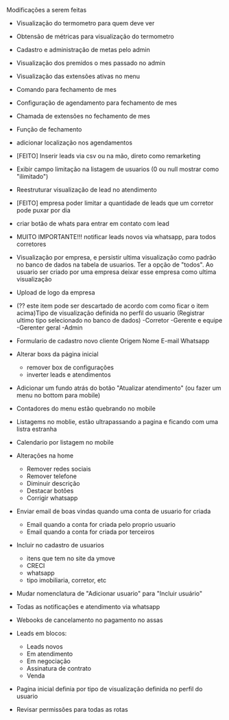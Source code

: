 Modificações a serem feitas


- Visualização do termometro para quem deve ver
- Obtensão de métricas para visualização do termometro
- Cadastro e administração de metas pelo admin
- Visualização dos premidos o mes passado no admin
- Visualização das extensões ativas no menu
- Comando para fechamento de mes
- Configuração de agendamento para fechamento de mes
- Chamada de extensões no fechamento de mes
- Função de fechamento


- adicionar localização nos agendamentos


- [FEITO] Inserir leads via csv ou na mão, direto como remarketing

- Exibir campo limitação na listagem de usuarios (0 ou null mostrar como "ilimitado")

- Reestruturar visualização de lead no atendimento

- [FEITO] empresa poder limitar a quantidade de leads que um corretor pode puxar por dia

- criar botão de whats para entrar em contato com lead

- MUITO IMPORTANTE!!! notificar leads novos via whatsapp, para todos corretores

- Visualização por empresa, e persistir ultima visualização como padrão no banco de dados na tabela de usuarios. Ter a opção de "todos". Ao usuario ser criado por uma empresa deixar esse empresa como ultima visualização

- Upload de logo da empresa

- (?? este item pode ser descartado de acordo com como ficar o item acima)Tipo de visualização definida no perfil do usuario (Registrar ultimo tipo selecionado no banco de dados)
    -Corretor
    -Gerente e equipe
    -Gerenter geral
    -Admin 

- Formulario de cadastro novo cliente
        Origem
        Nome 
        E-mail
        Whatsapp

- Alterar boxs da página inicial
    - remover box de configurações
    - inverter leads e atendimentos

- Adicionar um fundo atrás do botão "Atualizar atendimento" (ou fazer um menu no bottom para mobile)

- Contadores do menu estão quebrando no mobile

- Listagems no moblie, estão ultrapassando a pagina e ficando com uma listra estranha

- Calendario por listagem no mobile

- Alterações na home
    - Remover redes sociais
    - Remover telefone
    - Diminuir descrição
    - Destacar botões
    - Corrigir whatsapp

- Enviar email de boas vindas quando uma conta de usuario for criada
    - Email quando a conta for criada pelo proprio usuario
    - Email quando a conta for criada por terceiros

- Incluir no cadastro de usuarios
    - itens que tem no site da ymove
    - CRECI
    - whatsapp
    - tipo imobiliaria, corretor, etc

- Mudar nomenclatura de "Adicionar usuario" para "Incluir usuário"

- Todas as notificações e atendimento via whatsapp

- Webooks de cancelamento no pagamento no assas

- Leads em blocos:
    - Leads novos
    - Em atendimento
    - Em negociação 
    - Assinatura de contrato
    - Venda

- Pagina inicial definia por tipo de visualização definida no perfil do usuario

- Revisar permissões para todas as rotas
